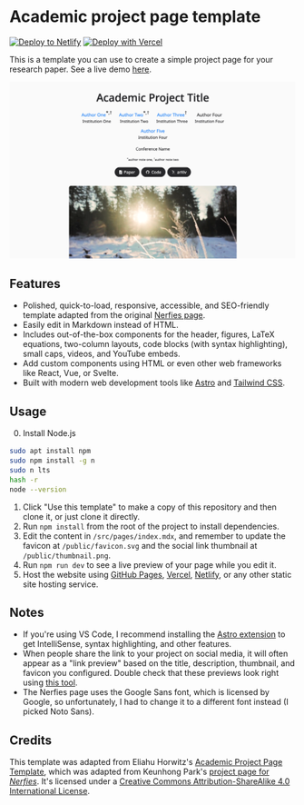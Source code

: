 # Academic project page template

[![Deploy to Netlify](https://www.netlify.com/img/deploy/button.svg)](https://app.netlify.com/start/deploy?repository=https://github.com/romanhauksson/academic-project-astro-template) [![Deploy with Vercel](https://vercel.com/button)](https://vercel.com/new/clone?repository-url=https%3A%2F%2Fgithub.com%2FRomanHauksson%2Facademic-project-astro-template)

This is a template you can use to create a simple project page for your research paper. See a live demo [here](https://research-template.roman.technology).

![](./public/screenshot.png)

## Features

- Polished, quick-to-load, responsive, accessible, and SEO-friendly template adapted from the original [Nerfies page](https://nerfies.github.io/).
- Easily edit in Markdown instead of HTML.
- Includes out-of-the-box components for the header, figures, LaTeX equations, two-column layouts, code blocks (with syntax highlighting), small caps, videos, and YouTube embeds.
- Add custom components using HTML or even other web frameworks like React, Vue, or Svelte.
- Built with modern web development tools like [Astro](https://astro.build/) and [Tailwind CSS](https://tailwindcss.com/).

## Usage

0. Install Node.js
```bash
sudo apt install npm 
sudo npm install -g n
sudo n lts
hash -r
node --version
```

1. Click "Use this template" to make a copy of this repository and then clone it, or just clone it directly.
2. Run `npm install` from the root of the project to install dependencies.
3. Edit the content in `/src/pages/index.mdx`, and remember to update the favicon at `/public/favicon.svg` and the social link thumbnail at `/public/thumbnail.png`.
4. Run `npm run dev` to see a live preview of your page while you edit it.
5. Host the website using [GitHub Pages](https://pages.github.com/), [Vercel](https://vercel.com), [Netlify](https://www.netlify.com/), or any other static site hosting service.

## Notes

- If you're using VS Code, I recommend installing the [Astro extension](https://marketplace.visualstudio.com/items?itemName=astro-build.astro-vscode) to get IntelliSense, syntax highlighting, and other features.
- When people share the link to your project on social media, it will often appear as a "link preview" based on the title, description, thumbnail, and favicon you configured. Double check that these previews look right using [this tool](https://linkpreview.xyz/).
- The Nerfies page uses the Google Sans font, which is licensed by Google, so unfortunately, I had to change it to a different font instead (I picked Noto Sans).

## Credits

This template was adapted from Eliahu Horwitz's [Academic Project Page Template](https://github.com/eliahuhorwitz/Academic-project-page-template), which was adapted from Keunhong Park's [project page for _Nerfies_](https://nerfies.github.io/). It's licensed under a [Creative Commons Attribution-ShareAlike 4.0 International License](http://creativecommons.org/licenses/by-sa/4.0/).
